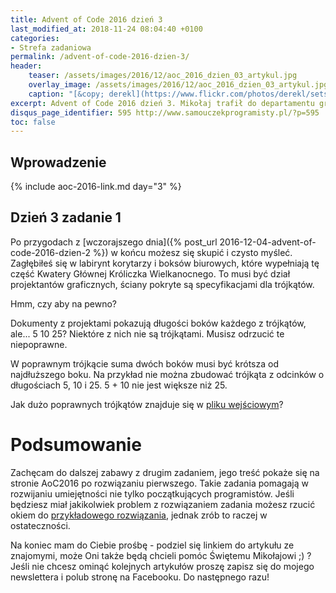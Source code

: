 ```yaml
---
title: Advent of Code 2016 dzień 3
last_modified_at: 2018-11-24 08:04:40 +0100
categories:
- Strefa zadaniowa
permalink: /advent-of-code-2016-dzien-3/
header:
    teaser: /assets/images/2016/12/aoc_2016_dzien_03_artykul.jpg
    overlay_image: /assets/images/2016/12/aoc_2016_dzien_03_artykul.jpg
    caption: "[&copy; derekl](https://www.flickr.com/photos/derekl/sets/72157649148835567)"
excerpt: Advent of Code 2016 dzień 3. Mikołaj trafił do departamentu graficznego i potrzebuje Twojej pomocy ze sprawdzeniem specyfikacji trójkątów ;). Pomożesz?
disqus_page_identifier: 595 http://www.samouczekprogramisty.pl/?p=595
toc: false
---
```


## Wprowadzenie
  
{% include aoc-2016-link.md day="3" %}

## Dzień 3 zadanie 1
  
Po przygodach z [wczorajszego dnia]({% post_url 2016-12-04-advent-of-code-2016-dzien-2 %}) w końcu możesz się skupić i czysto myśleć. Zagłębiłeś się w labirynt korytarzy i boksów biurowych, które wypełniają tę część Kwatery Głównej Króliczka Wielkanocnego. To musi być dział projektantów graficznych, ściany pokryte są specyfikacjami dla trójkątów.

Hmm, czy aby na pewno?

Dokumenty z projektami pokazują długości boków każdego z trójkątów, ale... 5 10 25? Niektóre z nich nie są trójkątami. Musisz odrzucić te niepoprawne.

W poprawnym trójkącie suma dwóch boków musi być krótsza od najdłuższego boku. Na przykład nie można zbudować trójkąta z odcinków o długościach 5, 10 i 25. 5 + 10 nie jest większe niż 25.

Jak dużo poprawnych trójkątów znajduje się w [pliku wejściowym](https://raw.githubusercontent.com/SamouczekProgramisty/StrefaZadaniowaSamouka/master/05_aoc_2016/src/main/test/resources/day03_input.txt)?

# Podsumowanie
  
Zachęcam do dalszej zabawy z drugim zadaniem, jego treść pokaże się na stronie AoC2016 po rozwiązaniu pierwszego. Takie zadania pomagają w rozwijaniu umiejętności nie tylko początkujących programistów. Jeśli będziesz miał jakikolwiek problem z rozwiązaniem zadania możesz rzucić okiem do [przykładowego rozwiązania](https://github.com/SamouczekProgramisty/StrefaZadaniowaSamouka/tree/master/05_aoc_2016/src/main/java/pl/samouczekprogramisty/szs/aoc2016/day03), jednak zrób to raczej w ostateczności.

Na koniec mam do Ciebie prośbę - podziel się linkiem do artykułu ze znajomymi, może Oni także będą chcieli pomóc Świętemu Mikołajowi ;) ? Jeśli nie chcesz ominąć kolejnych artykułów proszę zapisz się do mojego newslettera i polub stronę na Facebooku. Do następnego razu!
